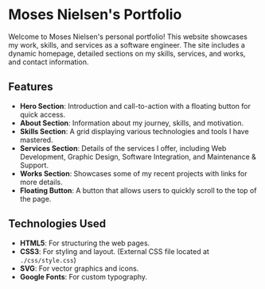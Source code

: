 # Moses Nielsen's Portfolio

Welcome to Moses Nielsen's personal portfolio! This website showcases my work, skills, and services as a software engineer. The site includes a dynamic homepage, detailed sections on my skills, services, and works, and contact information.

## Features

- **Hero Section**: Introduction and call-to-action with a floating button for quick access.
- **About Section**: Information about my journey, skills, and motivation.
- **Skills Section**: A grid displaying various technologies and tools I have mastered.
- **Services Section**: Details of the services I offer, including Web Development, Graphic Design, Software Integration, and Maintenance & Support.
- **Works Section**: Showcases some of my recent projects with links for more details.
- **Floating Button**: A button that allows users to quickly scroll to the top of the page.

## Technologies Used

- **HTML5**: For structuring the web pages.
- **CSS3**: For styling and layout. (External CSS file located at `./css/style.css`)
- **SVG**: For vector graphics and icons.
- **Google Fonts**: For custom typography.
